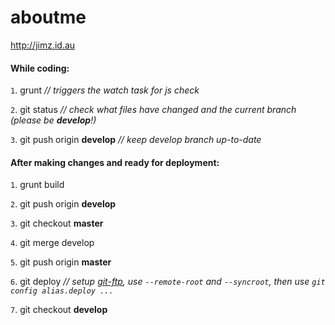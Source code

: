 # aboutme
http://jimz.id.au

#### While coding:

`1`. grunt  _// triggers the watch task for js check_

`2`. git status  _// check what files have changed and the current branch (please be **develop**!)_

`3`. git push origin **develop**  _// keep develop branch up-to-date_


#### After making changes and ready for deployment:

`1`. grunt build

`2`. git push origin **develop**

`3`. git checkout **master**

`4`. git merge develop

`5`. git push origin **master**

`6`. git deploy _// setup [git-ftp](https://github.com/git-ftp/git-ftp), use `--remote-root` and `--syncroot`, then use `git config alias.deploy ...`_

`7`. git checkout **develop**

